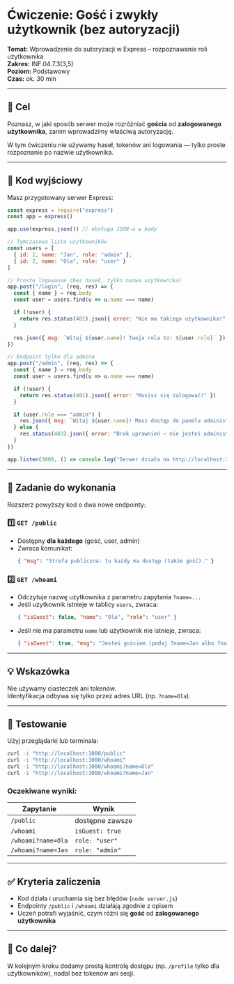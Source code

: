 # Ćwiczenie: Gość i zwykły użytkownik (bez autoryzacji)
**Temat:** Wprowadzenie do autoryzacji w Express – rozpoznawanie roli użytkownika  
**Zakres:** INF.04.7.3(3,5)  
**Poziom:** Podstawowy  
**Czas:** ok. 30 min

---

## 🎯 Cel
Poznasz, w jaki sposób serwer może rozróżniać **gościa** od **zalogowanego użytkownika**, zanim wprowadzimy właściwą autoryzację.

W tym ćwiczeniu nie używamy haseł, tokenów ani logowania — tylko proste rozpoznanie po nazwie użytkownika.

---

## 🧩 Kod wyjściowy

Masz przygotowany serwer Express:

```js
const express = require("express")
const app = express()

app.use(express.json()) // obsługa JSON-a w body

// Tymczasowa lista użytkowników
const users = [
  { id: 1, name: "Jan", role: "admin" },
  { id: 2, name: "Ola", role: "user" }
]

// Proste logowanie (bez haseł, tylko nazwa użytkownika)
app.post("/login", (req, res) => {
  const { name } = req.body
  const user = users.find(u => u.name === name)

  if (!user) {
    return res.status(401).json({ error: "Nie ma takiego użytkownika!" })
  }

  res.json({ msg: `Witaj ${user.name}! Twoja rola to: ${user.role}` })
})

// Endpoint tylko dla admina
app.post("/admin", (req, res) => {
  const { name } = req.body
  const user = users.find(u => u.name === name)

  if (!user) {
    return res.status(401).json({ error: "Musisz się zalogować!" })
  }

  if (user.role === "admin") {
    res.json({ msg: `Witaj ${user.name}! Masz dostęp do panelu administratora.` })
  } else {
    res.status(403).json({ error: "Brak uprawnień – nie jesteś administratorem." })
  }
})

app.listen(3000, () => console.log("Serwer działa na http://localhost:3000"))
```

---

## 🧠 Zadanie do wykonania

Rozszerz powyższy kod o dwa nowe endpointy:

### 1️⃣ `GET /public`
- Dostępny **dla każdego** (gość, user, admin)
- Zwraca komunikat:
  ```json
  { "msg": "Strefa publiczna: tu każdy ma dostęp (także gość)." }
  ```

### 2️⃣ `GET /whoami`
- Odczytuje nazwę użytkownika z parametru zapytania `?name=...`
- Jeśli użytkownik istnieje w tablicy `users`, zwraca:
  ```json
  { "isGuest": false, "name": "Ola", "role": "user" }
  ```
- Jeśli nie ma parametru `name` lub użytkownik nie istnieje, zwraca:
  ```json
  { "isGuest": true, "msg": "Jesteś gościem (podaj ?name=Jan albo ?name=Ola, aby zobaczyć rolę)." }
  ```

---

## 💡 Wskazówka
Nie używamy ciasteczek ani tokenów.  
Identyfikacja odbywa się tylko przez adres URL (np. `?name=Ola`).

---

## 🧪 Testowanie

Użyj przeglądarki lub terminala:

```bash
curl -i "http://localhost:3000/public"
curl -i "http://localhost:3000/whoami"
curl -i "http://localhost:3000/whoami?name=Ola"
curl -i "http://localhost:3000/whoami?name=Jan"
```

### Oczekiwane wyniki:
| Zapytanie | Wynik |
|------------|--------|
| `/public` | dostępne zawsze |
| `/whoami` | `isGuest: true` |
| `/whoami?name=Ola` | `role: "user"` |
| `/whoami?name=Jan` | `role: "admin"` |

---

## ✅ Kryteria zaliczenia
- Kod działa i uruchamia się bez błędów (`node server.js`)
- Endpointy `/public` i `/whoami` działają zgodnie z opisem
- Uczeń potrafi wyjaśnić, czym różni się **gość** od **zalogowanego użytkownika**

---

## 📘 Co dalej?
W kolejnym kroku dodamy prostą kontrolę dostępu (np. `/profile` tylko dla użytkowników), nadal bez tokenów ani sesji.
